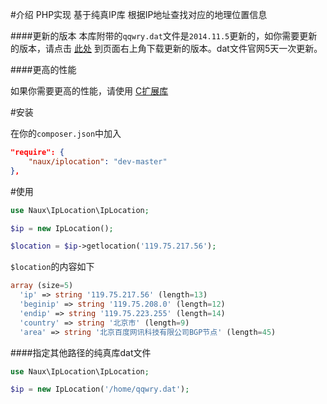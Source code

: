 #介绍
PHP实现 基于纯真IP库 根据IP地址查找对应的地理位置信息

####更新的版本
本库附带的`qqwry.dat`文件是`2014.11.5`更新的，如你需要更新的版本，请点击 [此处](http://www.cz88.net/) 到页面右上角下载更新的版本。dat文件官网5天一次更新。

####更高的性能

如果你需要更高的性能，请使用 [C扩展库](http://pecl.php.net/package/qqwry)

#安装

在你的`composer.json`中加入

```json
"require": {
    "naux/iplocation": "dev-master"
},
```

#使用

```php
use Naux\IpLocation\IpLocation;

$ip = new IpLocation();

$location = $ip->getlocation('119.75.217.56');
```

`$location`的内容如下

```php
array (size=5)
  'ip' => string '119.75.217.56' (length=13)
  'beginip' => string '119.75.208.0' (length=12)
  'endip' => string '119.75.223.255' (length=14)
  'country' => string '北京市' (length=9)
  'area' => string '北京百度网讯科技有限公司BGP节点' (length=45)
```

####指定其他路径的纯真库dat文件

```php
use Naux\IpLocation\IpLocation;

$ip = new IpLocation('/home/qqwry.dat');
```
